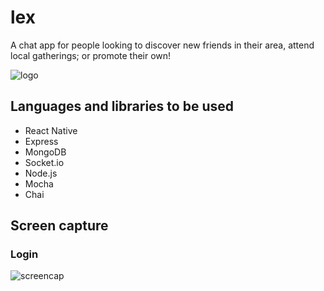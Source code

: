 # lex
A chat app for people looking to discover new friends in their area, attend local gatherings; or promote their own!

![logo](https://user-images.githubusercontent.com/14259747/42256128-31a9ca1a-7f04-11e8-8138-09dd2394340f.PNG)

## Languages and libraries to be used
- React Native
- Express
- MongoDB
- Socket.io
- Node.js
- Mocha
- Chai

## Screen capture
### Login
![screencap](https://user-images.githubusercontent.com/14259747/42491230-dbd89994-83c8-11e8-9aba-925102f5eb24.gif)

